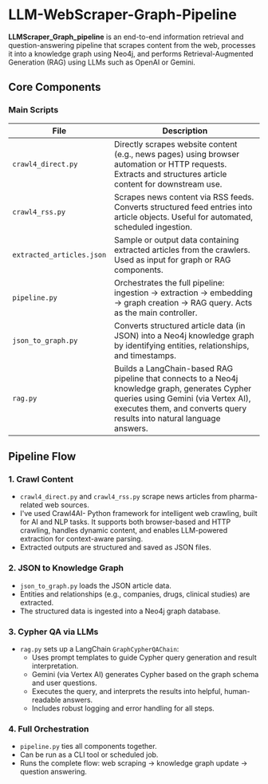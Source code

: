 # LLM-WebScraper-Graph-Pipeline


**LLMScraper_Graph_pipeline** is an end-to-end information retrieval and question-answering pipeline that scrapes content from the web, processes it into a knowledge graph using Neo4j, and performs Retrieval-Augmented Generation (RAG) using LLMs such as OpenAI or Gemini. 
## Core Components

### Main Scripts

| File                  | Description |
|-----------------------|-------------|
| `crawl4_direct.py`    | Directly scrapes website content (e.g., news pages) using browser automation or HTTP requests. Extracts and structures article content for downstream use. |
| `crawl4_rss.py`       | Scrapes news content via RSS feeds. Converts structured feed entries into article objects. Useful for automated, scheduled ingestion. |
| `extracted_articles.json` | Sample or output data containing extracted articles from the crawlers. Used as input for graph or RAG components. |
| `pipeline.py`         | Orchestrates the full pipeline: ingestion → extraction → embedding → graph creation → RAG query. Acts as the main controller. |
| `json_to_graph.py`    | Converts structured article data (in JSON) into a Neo4j knowledge graph by identifying entities, relationships, and timestamps. |
| `rag.py`              | Builds a LangChain-based RAG pipeline that connects to a Neo4j knowledge graph, generates Cypher queries using Gemini (via Vertex AI), executes them, and converts query results into natural language answers.
## Pipeline Flow

### 1. Crawl Content

- `crawl4_direct.py` and `crawl4_rss.py` scrape news articles from pharma-related web sources.
- I've used Crawl4AI- Python framework for intelligent web crawling, built for AI and NLP tasks. It supports both browser-based and HTTP crawling, handles dynamic content, and enables LLM-powered extraction for context-aware parsing. 
- Extracted outputs are structured and saved as JSON files.

### 2. JSON to Knowledge Graph

- `json_to_graph.py` loads the JSON article data.
- Entities and relationships (e.g., companies, drugs, clinical studies) are extracted.
- The structured data is ingested into a Neo4j graph database.


### 3. Cypher QA via LLMs

- `rag.py` sets up a LangChain `GraphCypherQAChain`:
  - Uses prompt templates to guide Cypher query generation and result interpretation.
  - Gemini (via Vertex AI) generates Cypher based on the graph schema and user questions.
  - Executes the query, and interprets the results into helpful, human-readable answers.
  - Includes robust logging and error handling for all steps.

### 4. Full Orchestration

- `pipeline.py` ties all components together.
- Can be run as a CLI tool or scheduled job.
- Runs the complete flow: web scraping → knowledge graph update → question answering.
